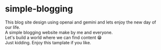 # simple-blogging
This blog site design using openai and gemini and lets enjoy the new day of our life.
<br>
A simple blogging website make by me and everyone.
<br>
Let's build a world where we can find content 😁
<br>
Just kidding. Enjoy this tamplate if you like.